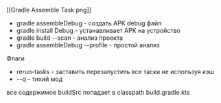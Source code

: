 [[Gradle Assemble Task.png]]

- gradle assembleDebug - создать APK debug файл
- gradle install Debug - устанавливает APK на устройство
- gradle build --scan - анализ проекта
- gradle assembleDebug --profile - простой анализ

Флаги

- rerun-tasks - заставить перезапустить все таски не используя кэш
- --q - тихий мод

все содержимое buildSrc попадает в classpath build.gradle.kts

